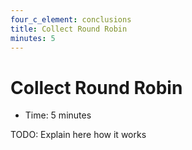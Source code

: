 ```yaml
---
four_c_element: conclusions
title: Collect Round Robin
minutes: 5
---
```


# Collect Round Robin

- Time: 5 minutes

TODO: Explain here how it works